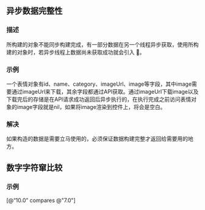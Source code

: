 ## 异步数据完整性
### 描述
所构建的对象不能同步构建完成，有一部分数据在另一个线程异步获取，使用所构建的对象时，若异步线程上数据尚未获取成功就会引入 🐞。
### 示例
一个表情对象有id、name、category、imageUrl、image等字段，其中image需要通过imageUrl来下载，其余字段都通过API获取。通过imageUrl下载image以及下载完后的存储是在API请求成功返回后异步执行的，在执行完成之前访问表情对象的image字段就是nil，如果将image渲染到控件上，将会是空白。
### 解决
如果构造的数据是需要立马使用的，必须保证数据构建完整才返回给需要用的地方。


## 数字字符窜比较
### 示例
[@“10.0” compares @"7.0"]
